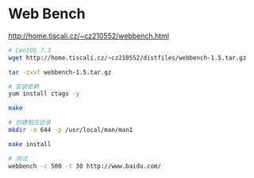 # Web Bench

<http://home.tiscali.cz/~cz210552/webbench.html>

```bash
# CentOS 7.3
wget http://home.tiscali.cz/~cz210552/distfiles/webbench-1.5.tar.gz

tar -zxvf webbench-1.5.tar.gz

# 安装依赖
yum install ctags -y

make

# 创建相应目录
mkdir -m 644 -p /usr/local/man/man1

make install

# 测试
webbench -c 500 -t 30 http://www.baidu.com/
```